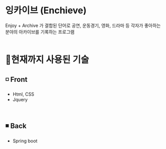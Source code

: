 # 잉카이브 (Enchieve)
Enjoy + Archive 가 결합된 단어로 공연, 운동경기, 영화, 드라마 등 각자가 좋아하는 분야의 아카이브를 기록하는 프로그램 
<br><br>

# 🚩현재까지 사용된 기술
## ◽ Front
* Html, CSS
* Jquery
<br>

## ◾ Back 
* Spring boot
